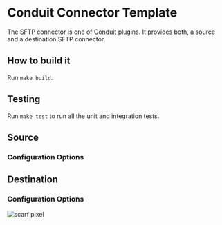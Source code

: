 # Conduit Connector Template

The SFTP connector is one of [Conduit](https://github.com/ConduitIO/conduit) plugins. It
provides both, a source and a destination SFTP connector.

## How to build it

Run `make build`.

## Testing

Run `make test` to run all the unit and integration tests.

## Source

### Configuration Options

## Destination

### Configuration Options

![scarf pixel](https://static.scarf.sh/a.png?x-pxid=)

